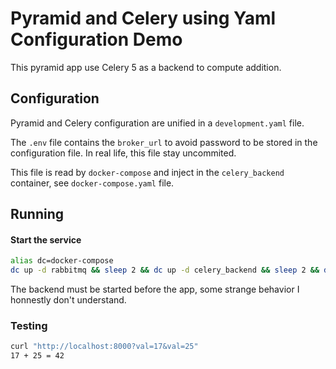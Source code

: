 # Pyramid and Celery using Yaml Configuration Demo

This pyramid app use Celery 5 as a backend to compute addition.

## Configuration

Pyramid and Celery configuration are unified in a `development.yaml`
file.

The `.env` file contains the `broker_url` to avoid password to be stored
in the configuration file. In real life, this file stay uncommited.

This file is read by `docker-compose` and inject in the `celery_backend`
container, see `docker-compose.yaml` file.

## Running

#### Start the service

```sh
alias dc=docker-compose
dc up -d rabbitmq && sleep 2 && dc up -d celery_backend && sleep 2 && dc up -d pyramid_app && dc logs -f
```

The backend must be started before the app, some strange behavior I honnestly
don't understand.

### Testing

```sh
curl "http://localhost:8000?val=17&val=25"
17 + 25 = 42
```